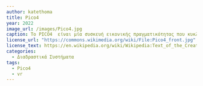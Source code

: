 ```yaml
---
author: katethoma
title: Pico4 
year: 2022
image_url: /images/Pico4.jpg
caption: Το PICO4  είναι μία συσκευή εικονικής πραγματικότητας που κυκλοφόρησε το 2022 με λειτουργικό βασισμένο σε Android 10, μνήμη 8GB LPDDR, συνδεσιμότητα USB-C, Bluetooth 5.1, WiFi 6 και μπαταρία λιθίου-ιόντων 5300 mAh.
license_url: "https://commons.wikimedia.org/wiki/File:Pico4_front.jpg"
license_text: https://en.wikipedia.org/wiki/Wikipedia:Text_of_the_Creative_Commons_Attribution-ShareAlike_3.0_Unported_License
categories:
  - Διαδραστικά Συστήματα
tags:
  - Pico4
  - vr
---
```

